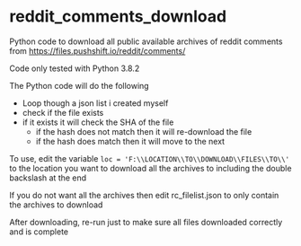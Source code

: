 # reddit_comments_download
Python code to download all public available archives of reddit comments from https://files.pushshift.io/reddit/comments/

Code only tested with Python 3.8.2

The Python code will do the following
- Loop though a json list i created myself
- check if the file exists 
- if it exists it will check the SHA of the file
  - if the hash does not match then it will re-download the file
  - if the hash does match then it will move to the next
  
To use, edit the variable `loc = 'F:\\LOCATION\\TO\\DOWNLOAD\\FILES\\TO\\'` to the location you want to download all the archives to including the double backslash at the end

If you do not want all the archives then edit rc_filelist.json to only contain the archives to download

After downloading, re-run just to make sure all files downloaded correctly and is complete
